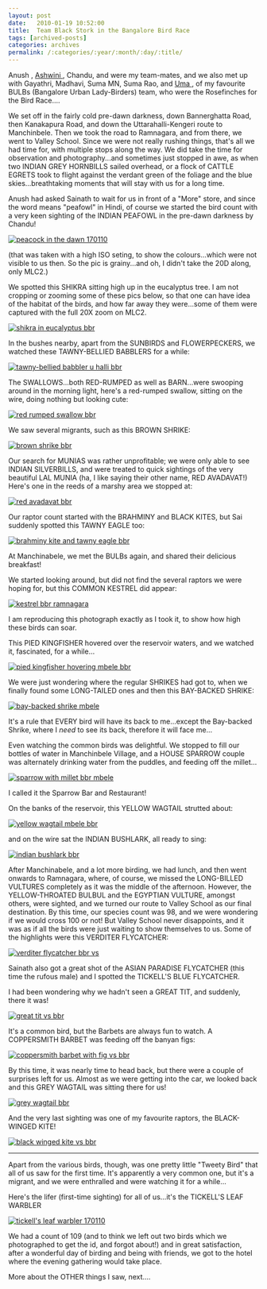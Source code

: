 ```yaml
---
layout: post
date:	2010-01-19 10:52:00
title:  Team Black Stork in the Bangalore Bird Race
tags: [archived-posts]
categories: archives
permalink: /:categories/:year/:month/:day/:title/
---
```

<lj user="anushsh"> Anush , <a href="http://sumasuta.blogspot.com/"> Ashwini </a>, Chandu, and <lj user="sainath"> were my team-mates, and we also met up with Gayathri, Madhavi, Suma MN, Suma Rao, and  <a href="http://birdsonthebrainetc.wordpress.com/"> Uma </a>, of my favourite BULBs (Bangalore Urban Lady-Birders) team, who were the Rosefinches for the Bird Race....

<lj-cut text="all about our day...long post, read only at leisure">

We set off in the fairly cold pre-dawn darkness, down Bannerghatta Road, then Kanakapura Road, and down the Uttarahalli-Kengeri route to Manchinbele. Then we took the road to Ramnagara, and from there, we went to Valley School. Since we were not really rushing things, that's all we had time for, with multiple stops along the way. 
We did take the time for observation and photography...and sometimes just stopped in awe, as when two INDIAN GREY HORNBILLS sailed overhead, or a flock of CATTLE EGRETS took to flight against the verdant green of the foliage and the blue skies...breathtaking moments that will stay with us for a long time.

Anush had asked Sainath to wait for us in front of a "More" store, and since the word means "peafowl" in Hindi, of course we started the bird count with a very keen sighting of the INDIAN PEAFOWL in the pre-dawn darkness by Chandu!

<a href="http://s967.photobucket.com/albums/ae160/pedoral/?action=view&amp;current=IMG_1666.jpg" target="_blank"><img src="http://i967.photobucket.com/albums/ae160/pedoral/IMG_1666.jpg" border="0" alt="peacock in the dawn 170110"></a>

(that was taken with a high ISO seting, to show the colours...which were not visible to us then. So the pic is grainy...and oh, I didn't take the 20D along, only MLC2.)

We spotted this SHIKRA sitting high up in the eucalyptus tree. I am not cropping or zooming some of these pics below, so that one can have idea of the habitat of the birds, and how far away they were...some of them were captured with the full 20X zoom on MLC2.



<a href="http://s967.photobucket.com/albums/ae160/pedoral/?action=view&amp;current=IMG_1667.jpg" target="_blank"><img src="http://i967.photobucket.com/albums/ae160/pedoral/IMG_1667.jpg" border="0" alt="shikra in eucalyptus bbr"></a>

In the bushes nearby, apart from the SUNBIRDS and FLOWERPECKERS, we watched these TAWNY-BELLIED BABBLERS for a while:

<a href="http://s967.photobucket.com/albums/ae160/pedoral/?action=view&amp;current=IMG_1671.jpg" target="_blank"><img src="http://i967.photobucket.com/albums/ae160/pedoral/IMG_1671.jpg" border="0" alt="tawny-bellied babbler u halli bbr"></a>

The SWALLOWS...both RED-RUMPED as well as BARN...were swooping around in the morning light, here's a red-rumped swallow, sitting on the wire, doing nothing but looking cute:

<a href="http://s967.photobucket.com/albums/ae160/pedoral/?action=view&amp;current=IMG_1678.jpg" target="_blank"><img src="http://i967.photobucket.com/albums/ae160/pedoral/IMG_1678.jpg" border="0" alt="red rumped swallow bbr"></a>

We saw several migrants, such as this BROWN SHRIKE:

<a href="http://s967.photobucket.com/albums/ae160/pedoral/?action=view&amp;current=IMG_1680.jpg" target="_blank"><img src="http://i967.photobucket.com/albums/ae160/pedoral/IMG_1680.jpg" border="0" alt="brown shrike bbr"></a>

Our search for MUNIAS was rather unprofitable; we were only able to see INDIAN SILVERBILLS, and were treated to quick sightings of the very beautiful LAL MUNIA (ha, I like saying their other name, RED AVADAVAT!) Here's one in the reeds of a marshy area we stopped at:

<a href="http://s967.photobucket.com/albums/ae160/pedoral/?action=view&amp;current=IMG_1690.jpg" target="_blank"><img src="http://i967.photobucket.com/albums/ae160/pedoral/IMG_1690.jpg" border="0" alt="red avadavat bbr"></a>

Our raptor count started with the BRAHMINY and BLACK KITES, but Sai suddenly spotted this TAWNY EAGLE too:

<a href="http://s967.photobucket.com/albums/ae160/pedoral/?action=view&amp;current=IMG_1686.jpg" target="_blank"><img src="http://i967.photobucket.com/albums/ae160/pedoral/IMG_1686.jpg" border="0" alt="brahminy kite and tawny eagle bbr"></a>

At Manchinabele, we met the BULBs again, and shared their delicious breakfast! 

We started looking around, but did not find the several raptors we were hoping for, but this COMMON KESTREL did appear:


<a href="http://s967.photobucket.com/albums/ae160/pedoral/?action=view&amp;current=IMG_1700.jpg" target="_blank"><img src="http://i967.photobucket.com/albums/ae160/pedoral/IMG_1700.jpg" border="0" alt="kestrel bbr ramnagara"></a>

I am reproducing this photograph exactly as I took it, to show how high these birds can soar.


This PIED KINGFISHER hovered over the reservoir waters, and we watched it, fascinated, for a while...

<a href="http://s967.photobucket.com/albums/ae160/pedoral/?action=view&amp;current=IMG_1702.jpg" target="_blank"><img src="http://i967.photobucket.com/albums/ae160/pedoral/IMG_1702.jpg" border="0" alt="pied kingfisher hovering mbele bbr"></a>

We were just wondering where the regular SHRIKES had got to, when we finally found some LONG-TAILED ones and then this BAY-BACKED SHRIKE:


<a href="http://s967.photobucket.com/albums/ae160/pedoral/?action=view&amp;current=IMG_1710.jpg" target="_blank"><img src="http://i967.photobucket.com/albums/ae160/pedoral/IMG_1710.jpg" border="0" alt="bay-backed shrike mbele"></a>

It's a rule  that EVERY bird will have its back to me...except the Bay-backed Shrike, where I *need* to see its back, therefore it will face me...

Even watching the common birds was delightful. We stopped to fill our bottles of water in Manchinbele Village, and a HOUSE SPARROW couple was alternately drinking water from the puddles, and feeding off the millet...

<a href="http://s967.photobucket.com/albums/ae160/pedoral/?action=view&amp;current=IMG_1717.jpg" target="_blank"><img src="http://i967.photobucket.com/albums/ae160/pedoral/IMG_1717.jpg" border="0" alt="sparrow with millet bbr mbele"></a>

I called it the Sparrow Bar and Restaurant!

On the banks of the reservoir, this YELLOW WAGTAIL strutted about:

<a href="http://s967.photobucket.com/albums/ae160/pedoral/?action=view&amp;current=IMG_1704.jpg" target="_blank"><img src="http://i967.photobucket.com/albums/ae160/pedoral/IMG_1704.jpg" border="0" alt="yellow wagtail mbele bbr"></a>

and on the wire sat the INDIAN BUSHLARK, all ready to sing:

<a href="http://s967.photobucket.com/albums/ae160/pedoral/?action=view&amp;current=IMG_1742.jpg" target="_blank"><img src="http://i967.photobucket.com/albums/ae160/pedoral/IMG_1742.jpg" border="0" alt="indian bushlark bbr"></a>

After Manchinabele, and a lot more birding, we had lunch, and then went onwards to Ramnagara, where, of course, we missed the LONG-BILLED VULTURES completely as it was the middle of the afternoon. However, the YELLOW-THROATED BULBUL and the EGYPTIAN VULTURE, amongst others, were sighted, and we turned our route to Valley School as our final destination. By this time, our species count was 98, and we were wondering if we would cross 100 or not! But Valley School never disappoints, and it was as if all the birds were just waiting to show themselves to us. Some of the highlights were this VERDITER FLYCATCHER:

<a href="http://s967.photobucket.com/albums/ae160/pedoral/?action=view&amp;current=IMG_1746.jpg" target="_blank"><img src="http://i967.photobucket.com/albums/ae160/pedoral/IMG_1746.jpg" border="0" alt="verditer flycatcher bbr vs"></a>

Sainath also got a great shot of the ASIAN PARADISE FLYCATCHER (this time the rufous male) and I spotted the TICKELL'S BLUE FLYCATCHER.

I had been wondering why we hadn't seen a GREAT TIT, and suddenly, there it was!

<a href="http://s967.photobucket.com/albums/ae160/pedoral/?action=view&amp;current=IMG_1752.jpg" target="_blank"><img src="http://i967.photobucket.com/albums/ae160/pedoral/IMG_1752.jpg" border="0" alt="great tit vs bbr"></a>

It's a common bird, but the Barbets are always fun to watch. A COPPERSMITH BARBET was feeding off the banyan figs:


<a href="http://s967.photobucket.com/albums/ae160/pedoral/?action=view&amp;current=IMG_1763.jpg" target="_blank"><img src="http://i967.photobucket.com/albums/ae160/pedoral/IMG_1763.jpg" border="0" alt="coppersmith barbet with fig vs bbr"></a>

By this time, it was nearly time to head back, but there were a couple of surprises left for us. Almost as we were getting into the car, we looked back and this GREY WAGTAIL was sitting there for us!

<a href="http://s967.photobucket.com/albums/ae160/pedoral/?action=view&amp;current=IMG_1766.jpg" target="_blank"><img src="http://i967.photobucket.com/albums/ae160/pedoral/IMG_1766.jpg" border="0" alt="grey wagtail bbr"></a>

And the very last sighting was one of my favourite raptors, the BLACK-WINGED KITE!

<a href="http://s967.photobucket.com/albums/ae160/pedoral/?action=view&amp;current=IMG_1769.jpg" target="_blank"><img src="http://i967.photobucket.com/albums/ae160/pedoral/IMG_1769.jpg" border="0" alt="black winged kite vs bbr"></a>

</lj-cut>



***************

Apart from the various birds, though, was one pretty little "Tweety Bird" that all of us saw for the first time. It's apparently a very common one, but it's a migrant, and we were enthralled and were watching it for a while...

Here's the lifer (first-time sighting) for all of us...it's the TICKELL'S LEAF WARBLER


<a href="http://s967.photobucket.com/albums/ae160/pedoral/?action=view&amp;current=IMG_1754.jpg" target="_blank"><img src="http://i967.photobucket.com/albums/ae160/pedoral/IMG_1754.jpg" border="0" alt="tickell&#39;s leaf warbler 170110"></a>

We had a count of 109 (and to think we left out two birds which we photographed to get the id, and forgot about!) and in great satisfaction, after a wonderful day of birding and being with friends, we got to the hotel where the evening gathering would take place.

More about the OTHER things I saw, next....
